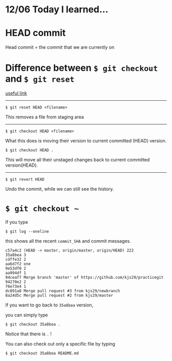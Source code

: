 # 12/06 Today I learned...

# HEAD commit

Head commit = the commit that we are currently on


# Difference between `$ git checkout` and `$ git reset`

[useful link](https://www.atlassian.com/git/tutorials/undoing-changes)

---

```
$ git reset HEAD <filename>
```

This removes a file from staging area

---

```
$ git checkout HEAD <filename>
```

What this does is moving their version to current committed (HEAD) version.

```
$ git checkout HEAD .
```

This will move all their unstaged changes back to current committed version(HEAD).

---


```
$ git revert HEAD
```

Undo the commit, while we can still see the history.

# `$ git checkout ~`


If you type 

```
$ git log --oneline
```

this shows all the recent `commit_SHA` and commit messages.

```
c57a4c2 (HEAD -> master, origin/master, origin/HEAD) 222
35a8bea 3
cdffe32 2
aa6d7f2 one
9e53df0 2
aa994df 1
94ceaf7 Merge branch 'master' of https://github.com/kjs29/practicegit
94270e2 2
76e73e4 1
dc891a8 Merge pull request #3 from kjs29/newbranch
8a24d5c Merge pull request #2 from kjs29/master
```

If you want to go back to `35a8bea` version,

you can simply type

```
$ git checkout 35a8bea .
```

Notice that there is `.` !

You can also check out only a specific file by typing

```
$ git checkout 35a8bea README.md
```
